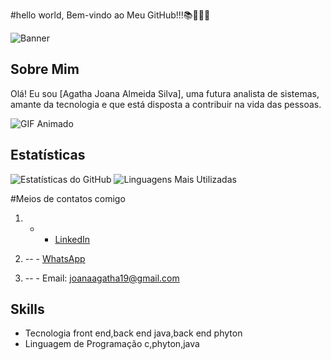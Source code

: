 #hello world, Bem-vindo ao Meu GitHub!!!📚👩🏼‍💻

![Banner](https://cdn.pixabay.com/photo/2024/06/01/14/00/ai-8802304_1280.jpg)


## Sobre Mim
Olá! Eu sou [Agatha Joana Almeida Silva], uma futura analista de sistemas, amante da tecnologia e que está disposta a contribuir na vida das pessoas.

![GIF Animado](https://i.pinimg.com/originals/21/11/61/21116158daaeb1459b4ec0758505e1ad.gif)



## Estatísticas
![Estatísticas do GitHub](https://github-readme-stats.vercel.app/api?username=AgathaAlmeida7&show_icons=true&theme=radical)
![Linguagens Mais Utilizadas](https://github-readme-stats.vercel.app/api/top-langs/?username=AgathaAlmeida7&layout=compact&theme=radical)



#Meios de contatos comigo

1) - - [LinkedIn](https://www.linkedin.com/in/agathaalmeiida7)

2) -- - [WhatsApp](https://wa.me/5581991896620)

3) -- - Email: [joanaagatha19@gmail.com](mailto:joanaagatha19@gmail.com)


## Skills

- Tecnologia front end,back end java,back end phyton
- Linguagem de Programação c,phyton,java



